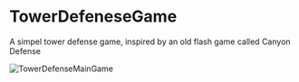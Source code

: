 # TowerDefeneseGame

A simpel tower defense game, inspired by an old flash game called Canyon Defense


![TowerDefenseMainGame](https://user-images.githubusercontent.com/54190544/120771527-976b9400-c51f-11eb-83d1-41ab488a2d89.png)
